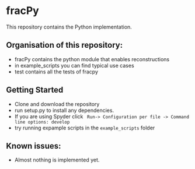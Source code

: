 # fracPy

This repository contains the Python implementation.

## Organisation of this repository:

- fracPy contains the python module that enables reconstructions
- in example_scripts you can find typical use cases
- test contains all the tests of fracpy
 

## Getting Started
- Clone and download the repository
- run setup.py to install any dependencies. 
- If you are using Spyder click  ` Run-> Configuration per file -> Command line options: develop`
-  try running expample scripts in the `example_scripts` folder 


## Known issues:
- Almost nothing is implemented yet.

